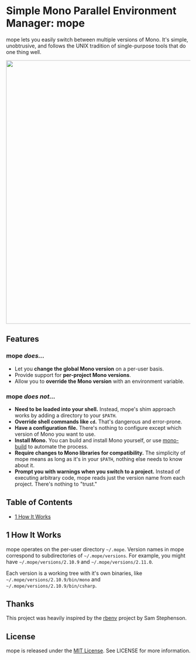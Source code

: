 # Simple Mono Parallel Environment Manager: mope

mope lets you easily switch between multiple versions of Mono.  It's simple, unobtrusive, and follows the UNIX tradition of single-purpose tools that do one thing well.

<img src="http://cl.ragan.io/011j0w1W1B1T0Z010A1G/mope.png" width="859" height="718" />

## Features

### mope _does..._

* Let you **change the global Mono version** on a per-user basis.
* Provide support for **per-project Mono versions**.
* Allow you to **override the Mono version** with an environment variable.

### mope _does not..._

* **Need to be loaded into your shell.** Instead, mope's shim approach works by adding a directory to your `$PATH`.
* **Override shell commands like `cd`.** That's dangerous and error-prone.
* **Have a configuration file.** There's nothing to configure except which version of Mono you want to use.
* **Install Mono.** You can build and install Mono yourself, or use [mono-build](https://github.com/dragan/mono-build) to automate the process.
* **Require changes to Mono libraries for compatibility.** The simplicity of mope means as long as it's in your `$PATH`, nothing else needs to know about it.
* **Prompt you with warnings when you switch to a project.** Instead of executing arbitrary code, mope reads just the version name from each project. There's nothing to "trust."

## Table of Contents

  * [1 How It Works](#section_1)

## <a name="section_1"></a> 1 How It Works

mope operates on the per-user directory `~/.mope`.  Version names in mope correspond to subdirectories of `~/.mope/versions`.  For example, you might have `~/.mope/versions/2.10.9` and `~/.mope/versions/2.11.0`.

Each version is a working tree with it's own binaries, like `~/.mope/versions/2.10.9/bin/mono` and `~/.mope/versions/2.10.9/bin/csharp`.

## Thanks

This project was heavily inspired by the [rbenv](https://github.com/sstephenson/ruby-build) project by Sam Stephenson. 

## License
mope is released under the [MIT License][mit-license]. See LICENSE for more information.

[mit-license]: http://www.opensource.org/licenses/mit-license.php